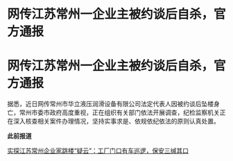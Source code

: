 # 网传江苏常州一企业主被约谈后自杀，官方通报

# 网传江苏常州一企业主被约谈后自杀，官方通报

据悉，近日网传常州市华立液压润滑设备有限公司法定代表人因被约谈后坠楼身亡，常州市委市政府高度重视，正在组织有关部门依法开展调查，纪检监察机关正在深入核查相关案件办理情况，坚持实事求是、依规依纪依法的原则认真处置。

**此前报道**

[实探江苏常州企业家跳楼“疑云”：工厂门口有车巡逻，保安三缄其口 ](https://new.qq.com/rain/a/20231112A05AGE00)

